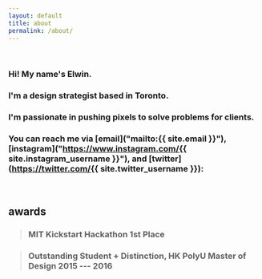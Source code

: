 ```yaml
---
layout: default
title: about
permalink: /about/
---
```


<br>

### Hi! My name's Elwin.

### I'm a design strategist based in Toronto.

### I'm passionate in pushing pixels to solve problems for clients.

### You can reach me via [email]("mailto:{{ site.email }}"), [instagram]("https://www.instagram.com/{{ site.instagram_username }}"), and [twitter](https://twitter.com/{{ site.twitter_username }}):

<br>

## awards

> ### MIT Kickstart Hackathon 1st Place

> ### Outstanding Student + Distinction, HK PolyU Master of Design 2015 --- 2016

<div class="filler-block"></div>
